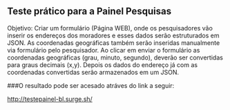 ## Teste prático para a Painel Pesquisas

Objetivo: 
Criar um formulário (Página WEB), onde os pesquisadores
vão inserir os endereços dos moradores e esses dados serão estruturados em JSON. As
coordenadas geográficas também serão inseridas manualmente via formulário pelo
pesquisador.
Ao clicar em enviar o formulário as coordenadas geográficas (grau, minuto, segundo),
deverão ser convertidas para graus decimais (x,y). Depois os dados do endereço já com
as coordenadas convertidas serão armazenados em um JSON.

###O resultado pode ser acesado atráves do link a seguir:

http://testepainel-bl.surge.sh/
